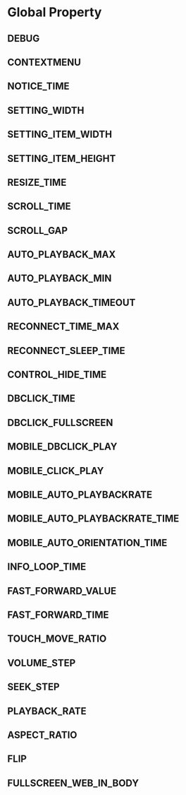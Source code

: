 # Global Property

## DEBUG

## CONTEXTMENU

## NOTICE_TIME

## SETTING_WIDTH

## SETTING_ITEM_WIDTH

## SETTING_ITEM_HEIGHT

## RESIZE_TIME

## SCROLL_TIME

## SCROLL_GAP

## AUTO_PLAYBACK_MAX

## AUTO_PLAYBACK_MIN

## AUTO_PLAYBACK_TIMEOUT

## RECONNECT_TIME_MAX

## RECONNECT_SLEEP_TIME

## CONTROL_HIDE_TIME

## DBCLICK_TIME

## DBCLICK_FULLSCREEN

## MOBILE_DBCLICK_PLAY

## MOBILE_CLICK_PLAY

## MOBILE_AUTO_PLAYBACKRATE

## MOBILE_AUTO_PLAYBACKRATE_TIME

## MOBILE_AUTO_ORIENTATION_TIME

## INFO_LOOP_TIME

## FAST_FORWARD_VALUE

## FAST_FORWARD_TIME

## TOUCH_MOVE_RATIO

## VOLUME_STEP

## SEEK_STEP

## PLAYBACK_RATE

## ASPECT_RATIO

## FLIP

## FULLSCREEN_WEB_IN_BODY
